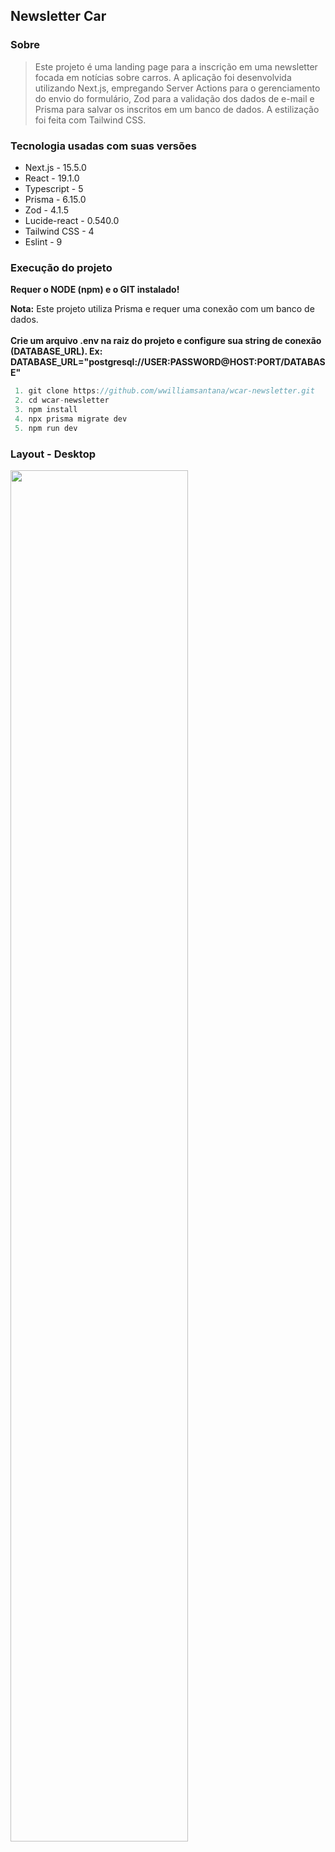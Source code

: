 ## Newsletter Car


### Sobre

> Este projeto é uma landing page para a inscrição em uma newsletter focada em notícias sobre carros. A aplicação foi desenvolvida utilizando Next.js, empregando Server Actions para o gerenciamento do envio do formulário, Zod para a validação dos dados de e-mail e Prisma para salvar os inscritos em um banco de dados. A estilização foi feita com Tailwind CSS.


### Tecnologia usadas com suas versões

- Next.js - 15.5.0
- React - 19.1.0
- Typescript - 5
- Prisma - 6.15.0
- Zod - 4.1.5
- Lucide-react - 0.540.0
- Tailwind CSS - 4
- Eslint - 9

### Execução do projeto

**Requer o NODE (npm) e o GIT instalado!**

**Nota:** Este projeto utiliza Prisma e requer uma conexão com um banco de dados.<br><br>
**Crie um arquivo .env na raiz do projeto e configure sua string de conexão (DATABASE_URL).
    Ex: DATABASE_URL="postgresql://USER:PASSWORD@HOST:PORT/DATABASE"**

~~~javascript
 1. git clone https://github.com/wwilliamsantana/wcar-newsletter.git
 2. cd wcar-newsletter
 3. npm install
 4. npx prisma migrate dev
 5. npm run dev
~~~~

 ### Layout - Desktop

<img alt="" src="https://github.com/user-attachments/assets/ed7abaad-cbfb-491d-a1e3-3d5fd512804e" style="width: 75%;"/> 
